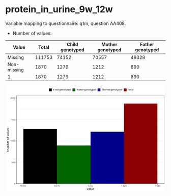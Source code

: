 # protein_in_urine_9w_12w
Variable mapping to questionnaire: q1m, question AA408.
- Number of values:

| Value | Total | Child genotyped | Mother genotyped | Father genotyped |
| ----- | ----- | --------------- | ---------------- | ---------------- |
| Missing | 111753 | 74152 | 70557 | 49328 |
| Non-missing | 1870 | 1279 | 1212 | 890 |
| 1 | 1870 | 1279 | 1212 | 890 |



![](protein_in_urine_9w_12w_n.png)



